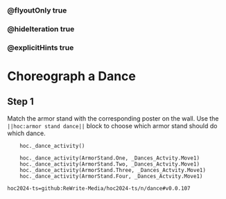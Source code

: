 ### @flyoutOnly true
### @hideIteration true
### @explicitHints true

# Choreograph a Dance

## Step 1
Match the armor stand with the corresponding poster on the wall. Use the ``||hoc:armor stand dance||`` block to choose which armor stand should do which dance.


```ghost
    hoc._dance_activity()
```
```template
    hoc._dance_activity(ArmorStand.One, _Dances_Actvity.Move1)
    hoc._dance_activity(ArmorStand.Two, _Dances_Actvity.Move1)
    hoc._dance_activity(ArmorStand.Three, _Dances_Actvity.Move1)
    hoc._dance_activity(ArmorStand.Four, _Dances_Actvity.Move1)
```

```package
hoc2024-ts=github:ReWrite-Media/hoc2024-ts/n/dance#v0.0.107
```
